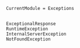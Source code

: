 ```@meta
CurrentModule = Exceptions
```

```@contents
```

```@docs
ExceptionalResponse
RuntimeException
InternalServerException
NotFoundException
```
